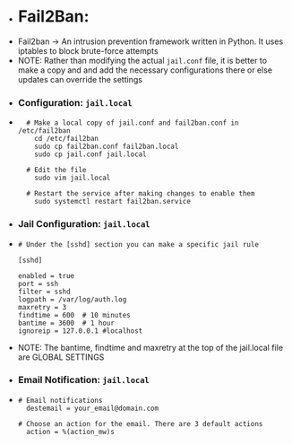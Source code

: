 - # Fail2Ban:
- Fail2ban → An intrusion prevention framework written in Python. It uses iptables to block brute-force attempts
- NOTE: Rather than modifying the actual `jail.conf` file, it is better to make a copy and and add the necessary configurations there or else updates can override the settings
- ### Configuration: `jail.local` 
- ```
    # Make a local copy of jail.conf and fail2ban.conf in /etc/fail2ban
	  cd /etc/fail2ban
      sudo cp fail2ban.conf fail2ban.local
      sudo cp jail.conf jail.local 
    
    # Edit the file
      sudo vim jail.local
    
    # Restart the service after making changes to enable them
      sudo systemctl restart fail2ban.service
    ```
- ### Jail Configuration: `jail.local` 
- 
    ```
    # Under the [sshd] section you can make a specific jail rule
    
    [sshd]
    
    enabled = true
    port = ssh
    filter = sshd
    logpath = /var/log/auth.log
    maxretry = 3
    findtime = 600  # 10 minutes
    bantime = 3600  # 1 hour
    ignoreip = 127.0.0.1 #localhost
    ```
- NOTE: The bantime, findtime and maxretry at the top of the jail.local file are GLOBAL SETTINGS
- ### Email Notification: `jail.local` 
-   ```
    # Email notifications
      destemail = your_email@domain.com
    
    # Choose an action for the email. There are 3 default actions
      action = %(action_mw)s
    ```
